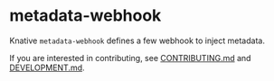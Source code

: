 # metadata-webhook

Knative `metadata-webhook` defines a few webhook to inject metadata.

If you are interested in contributing, see [CONTRIBUTING.md](./CONTRIBUTING.md)
and [DEVELOPMENT.md](./DEVELOPMENT.md).
